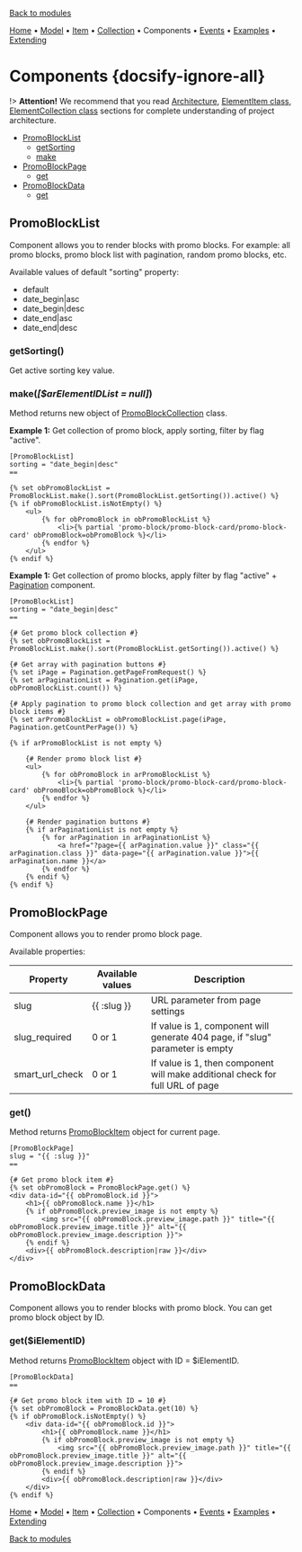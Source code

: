 [Back to modules](modules/home.md)

[Home](modules/promo-block/home.md)
• [Model](modules/promo-block/model/model.md)
• [Item](modules/promo-block/item/item.md)
• [Collection](modules/promo-block/collection/collection.md)
• Components
• [Events](modules/promo-block/event/event.md)
• [Examples](modules/promo-block/examples/examples.md)
• [Extending](modules/promo-block/extending/extending.md)

# Components {docsify-ignore-all}

!> **Attention!**  We recommend that you read [Architecture](home.md#architecture), [ElementItem class](item-class/item-class.md),
[ElementCollection class](collection-class/collection-class.md) sections for complete understanding of  project architecture.

* [PromoBlockList](#promoblocklist)
  * [getSorting](#getsorting)
  * [make](#makearelementidlist-null)
* [PromoBlockPage](#promoblockpage)
  * [get](#get)
* [PromoBlockData](#promoblockdata)
  * [get](#getielementid)

## PromoBlockList

Component allows you to render blocks with promo blocks. For example: all promo blocks, promo block list with pagination,
random promo blocks, etc.

Available values of default "sorting" property:
  * default
  * date_begin|asc
  * date_begin|desc
  * date_end|asc
  * date_end|desc

### getSorting()

Get active sorting key value.

### make(_[$arElementIDList = null]_)

Method returns new object of [PromoBlockCollection](modules/promo-block/collection/collection.md) class.

**Example 1:** Get collection of promo block, apply sorting, filter by flag "active".
```twig
[PromoBlockList]
sorting = "date_begin|desc"
==

{% set obPromoBlockList = PromoBlockList.make().sort(PromoBlockList.getSorting()).active() %}
{% if obPromoBlockList.isNotEmpty() %}
    <ul>
        {% for obPromoBlock in obPromoBlockList %}
            <li>{% partial 'promo-block/promo-block-card/promo-block-card' obPromoBlock=obPromoBlock %}</li>
        {% endfor %}
    </ul>
{% endif %}
```

**Example 1:** Get collection of promo blocks, apply filter by flag "active" + [Pagination](https://github.com/lovata/oc-toolbox-plugin/wiki/Components#pagination) component.
```twig
[PromoBlockList]
sorting = "date_begin|desc"
==

{# Get promo block collection #}
{% set obPromoBlockList = PromoBlockList.make().sort(PromoBlockList.getSorting()).active() %}

{# Get array with pagination buttons #}
{% set iPage = Pagination.getPageFromRequest() %}
{% set arPaginationList = Pagination.get(iPage, obPromoBlockList.count()) %}

{# Apply pagination to promo block collection and get array with promo block items #}
{% set arPromoBlockList = obPromoBlockList.page(iPage, Pagination.getCountPerPage()) %}

{% if arPromoBlockList is not empty %}

    {# Render promo block list #}
    <ul>
        {% for obPromoBlock in arPromoBlockList %}
            <li>{% partial 'promo-block/promo-block-card/promo-block-card' obPromoBlock=obPromoBlock %}</li>
        {% endfor %}
    </ul>
    
    {# Render pagination buttons #}
    {% if arPaginationList is not empty %}
        {% for arPagination in arPaginationList %}
            <a href="?page={{ arPagination.value }}" class="{{ arPagination.class }}" data-page="{{ arPagination.value }}">{{ arPagination.name }}</a>
        {% endfor %}
    {% endif %}
{% endif %}
```

## PromoBlockPage

Component allows you to render promo block page.

Available properties:

|Property|Available values|Description|
|---|---|---|
|slug|{{ :slug }}|URL parameter from page settings|
|slug_required|0 or 1|If value is 1, component will generate 404 page, if "slug" parameter is empty|
|smart_url_check|0 or 1|If value is 1, then component will make additional check for full URL of page|

### get()

Method returns [PromoBlockItem](modules/promo-block/item/item.md#promo-blockitem) object for current page.

```twig
[PromoBlockPage]
slug = "{{ :slug }}"
==

{# Get promo block item #}
{% set obPromoBlock = PromoBlockPage.get() %}
<div data-id="{{ obPromoBlock.id }}">
    <h1>{{ obPromoBlock.name }}</h1>
    {% if obPromoBlock.preview_image is not empty %}
        <img src="{{ obPromoBlock.preview_image.path }}" title="{{ obPromoBlock.preview_image.title }}" alt="{{ obPromoBlock.preview_image.description }}">
    {% endif %}
    <div>{{ obPromoBlock.description|raw }}</div>
</div>
```

## PromoBlockData

Component allows you to render blocks with promo block. You can get promo block object by ID.

### get($iElementID)

Method returns [PromoBlockItem](modules/promo-block/item/item.md#promo-blockitem) object with ID = $iElementID.
```twig
[PromoBlockData]
==

{# Get promo block item with ID = 10 #}
{% set obPromoBlock = PromoBlockData.get(10) %}
{% if obPromoBlock.isNotEmpty() %}
    <div data-id="{{ obPromoBlock.id }}">
        <h1>{{ obPromoBlock.name }}</h1>
        {% if obPromoBlock.preview_image is not empty %}
            <img src="{{ obPromoBlock.preview_image.path }}" title="{{ obPromoBlock.preview_image.title }}" alt="{{ obPromoBlock.preview_image.description }}">
        {% endif %}
        <div>{{ obPromoBlock.description|raw }}</div>
    </div>
{% endif %}
```

[Home](modules/promo-block/home.md)
• [Model](modules/promo-block/model/model.md)
• [Item](modules/promo-block/item/item.md)
• [Collection](modules/promo-block/collection/collection.md)
• Components
• [Events](modules/promo-block/event/event.md)
• [Examples](modules/promo-block/examples/examples.md)
• [Extending](modules/promo-block/extending/extending.md)

[Back to modules](modules/home.md)
